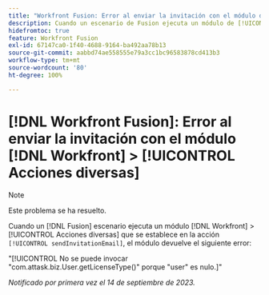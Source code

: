 ```yaml
---
title: "Workfront Fusion: Error al enviar la invitación con el módulo de acciones diversas de Workfront &>"
description: Cuando un escenario de Fusion ejecuta un módulo de [!UICONTROL Acciones diversas] de  [!DNL Workfront] > que tiene la acción sendInvitationEmail establecida, el módulo devuelve un error.
hidefromtoc: true
feature: Workfront Fusion
exl-id: 67147ca0-1f40-4688-9164-ba492aa78b13
source-git-commit: aabbd74ae558555e79a3cc1bc96583878cd413b3
workflow-type: tm+mt
source-wordcount: '80'
ht-degree: 100%

---
```


# [!DNL Workfront Fusion]: Error al enviar la invitación con el módulo [!DNL Workfront] > [!UICONTROL Acciones diversas]

>[!NOTE]
>
>Este problema se ha resuelto.

Cuando un [!DNL Fusion] escenario ejecuta un módulo [!DNL Workfront] > [!UICONTROL Acciones diversas] que se establece en la acción `[!UICONTROL sendInvitationEmail]`, el módulo devuelve el siguiente error:

&quot;[!UICONTROL No se puede invocar &quot;com.attask.biz.User.getLicenseType()&quot; porque &quot;user&quot; es nulo.]&quot;

_Notificado por primera vez el 14 de septiembre de 2023._
